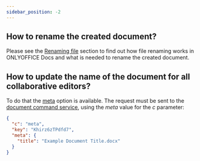 ```yaml
---
sidebar_position: -2
---
```


## How to rename the created document?

Please see the [Renaming file](../../get-started/how-it-works/renaming-files.md) section to find out how file renaming works in ONLYOFFICE Docs and what is needed to rename the created document.

## How to update the name of the document for all collaborative editors?

To do that the [meta](../../additional-api/command-service/meta.md) option is available. The request must be sent to the [document command service](../../additional-api/command-service/command-service.md), using the *meta* value for the *c* parameter:

  ``` json
  {
    "c": "meta",
    "key": "Khirz6zTPdfd7",
    "meta": {
      "title": "Example Document Title.docx"
    }
  }
  ```
